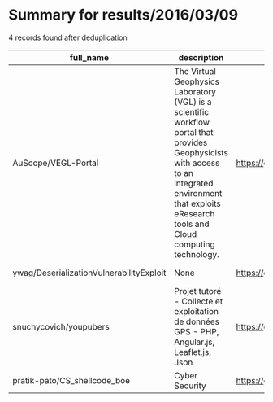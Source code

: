 
# Summary for results/2016/03/09
    
4 records found after deduplication

| full_name | description | html_url | matched_list | matched_count | pushed_at | size | stargazers_count | language | forks_count |
|------------------------------------------|------------------------------------------------------------------------------------------------------------------------------------------------------------------------------------------------------------|-------------------------------------------------------------|----------------|-----------------|---------------------------|--------|--------------------|------------|---------------|
| AuScope/VEGL-Portal | The Virtual Geophysics Laboratory (VGL) is a scientific workflow portal that provides Geophysicists with access to an integrated environment that exploits eResearch tools and Cloud computing technology. | https://github.com/AuScope/VEGL-Portal | ['exploit'] | 1 | 2016-03-09 14:27:51+00:00 | 30241 | 2 | JavaScript | 7 |
| ywag/DeserializationVulnerabilityExploit | None | https://github.com/ywag/DeserializationVulnerabilityExploit | ['exploit'] | 1 | 2016-03-09 21:04:02+00:00 | 0 | 0 | Java | 0 |
| snuchycovich/youpubers | Projet tutoré - Collecte et exploitation de données GPS - PHP, Angular.js, Leaflet.js, Json | https://github.com/snuchycovich/youpubers | ['exploit'] | 1 | 2016-03-09 20:55:29+00:00 | 839 | 0 | JavaScript | 1 |
| pratik-pato/CS_shellcode_boe | Cyber Security | https://github.com/pratik-pato/CS_shellcode_boe | ['shellcode'] | 1 | 2016-03-09 11:43:13+00:00 | 0 | 0 | nan | 0 |
